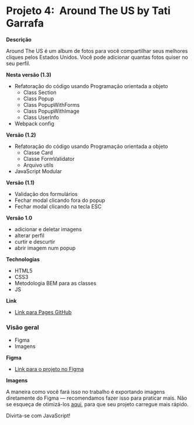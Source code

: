 # Projeto 4:  Around The US by Tati Garrafa

**Descrição**

Around The US é um album de fotos para você compartilhar seus melhores cliques pelos Estados Unidos. Você pode adicionar quantas fotos quiser no seu perfil.

**Nesta versão (1.3)**

- Refatoração do código usando Programação orientada a objeto
  - Class Section
  - Class Popup
  - Class PopupWithForms
  - Class PopupWithImage
  - Class UserInfo
- Webpack config

**Versão (1.2)**

- Refatoração do código usando Programação orientada a objeto
  - Classe Card
  - Classe FormValidator
  - Arquivo utils
- JavaScript Modular

**Versão (1.1)**

- Validação dos formulários
- Fechar modal clicando fora do popup
- Fechar modal clicando na tecla ESC

**Versão 1.0**

- adicionar e deletar imagens
- alterar perfil
- curtir e descurtir
- abrir imagem num popup

**Technologias**

- HTML5
- CSS3
- Metodologia BEM para as classes
- JS

**Link**

- [Link para Pages GitHub](https://garrafatati.github.io/web_project_4_ptbr/index.html)

### Visão geral

- Figma
- Imagens

**Figma**

- [Link para o projeto no Figma](https://www.figma.com/file/XfB6BSINvliub43JgKza1e/WEB.-Sprint-4.-Around-The-U.S.-desktop-%2B-mobile-pt)

**Imagens**

A maneira como você fará isso no trabalho é exportando imagens diretamente do Figma — recomendamos fazer isso para praticar mais. Não se esqueça de otimizá-los [aqui](https://tinypng.com/), para que seu projeto carregue mais rápido.

Divirta-se com JavaScript!

